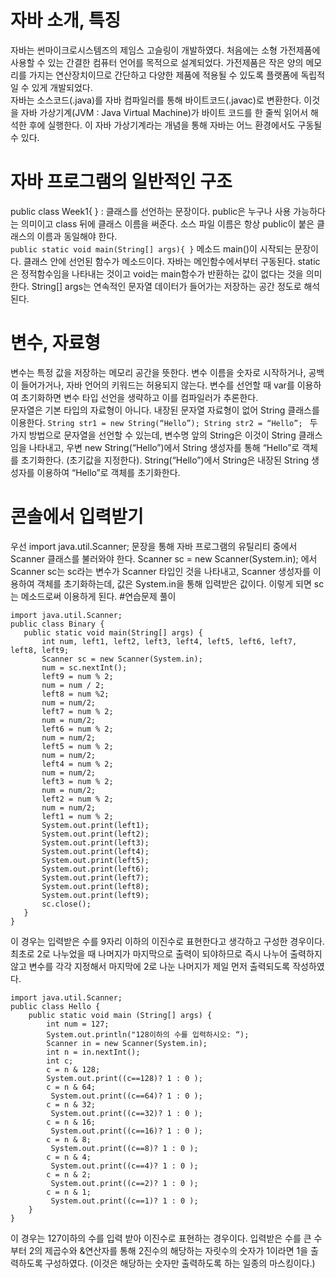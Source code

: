  # 자바 소개, 특징
 자바는 썬마이크로시스템즈의 제임스 고슬링이 개발하였다. 처음에는 소형 가전제품에 사용할 수 있는 간결한 컴퓨터 언어를 목적으로 설계되었다. 가전제품은 작은 양의 메모리를 가지는 연산장치이므로 간단하고 다양한 제품에 적용될 수 있도록 플랫폼에 독립적일 수 있게 개발되었다.<br>
 자바는 소스코드(.java)를 자바 컴파일러를 통해 바이트코드(.javac)로 변환한다. 이것을 자바 가상기계(JVM : Java Virtual Machine)가 바이트 코드를 한 줄씩 읽어서 해석한 후에 실행한다. 이 자바 가상기계라는 개념을 통해 자바는 어느 환경에서도 구동될 수 있다.
 # 자바 프로그램의 일반적인 구조
 public class Week1{ } : 클래스를 선언하는 문장이다. public은 누구나 사용 가능하다는 의미이고 class 뒤에 클래스 이름을 써준다. 소스 파일 이름은 항상 public이 붙은 클래스의 이름과 동일해야 한다. <br>
 `
 public static void main(String[] args){ }
 `
 메소드 main()이 시작되는 문장이다. 클래스 안에 선언된 함수가 메소드이다. 자바는 메인함수에서부터 구동된다. static은 정적함수임을 나타내는 것이고 void는 main함수가 반환하는 값이 없다는 것을 의미한다. String[] args는 연속적인 문자열 데이터가 들어가는 저장하는 공간 정도로 해석된다.
 # 변수, 자료형
 변수는 특정 값을 저장하는 메모리 공간을 뜻한다. 변수 이름을 숫자로 시작하거나, 공백이 들어가거나, 자바 언어의 키워드는 허용되지 않는다. 변수를 선언할 때 var를 이용하여 초기화하면 변수 타입 선언을 생략하고 이를 컴파일러가 추론한다. <br>
 문자열은 기본 타입의 자료형이 아니다. 내장된 문자열 자료형이 없어 String 클래스를 이용한다.
 `
 String str1 = new String(“Hello”);
 String str2 = “Hello”; 
 `
 두가지 방법으로 문자열을 선언할 수 있는데, 변수명 앞의 String은 이것이 String 클래스임을 나타내고, 우변 new String(“Hello”)에서 String 생성자를 통해 “Hello”로 객체를 초기화한다. (초기값을 지정한다). String(“Hello”)에서 String은 내장된 String 생성자를 이용하여 “Hello”로 객체를 초기화한다.
 # 콘솔에서 입력받기
 우선 import java.util.Scanner; 문장을 통해 자바 프로그램의 유틸리티 중에서 Scanner 클래스를 불러와야 한다. Scanner sc = new Scanner(System.in); 에서 Scanner sc는 sc라는 변수가 Scanner 타입인 것을 나타내고, Scanner 생성자를 이용하여 객체를 초기화하는데, 값은 System.in을 통해 입력받은 값이다. 이렇게 되면 sc는 메소드로써 이용하게 된다.
 #연습문제 풀이
 ```
 import java.util.Scanner;
public class Binary {
	public static void main(String[] args) {
		int num, left1, left2, left3, left4, left5, left6, left7, left8, left9;
		Scanner sc = new Scanner(System.in);
		num = sc.nextInt();
		left9 = num % 2;
		num = num / 2;
		left8 = num %2;
		num = num/2;
		left7 = num % 2;
		num = num/2;
		left6 = num % 2;
		num = num/2;
		left5 = num % 2;
		num = num/2;
		left4 = num % 2;
		num = num/2;
		left3 = num % 2;
		num = num/2;
		left2 = num % 2;
		num = num/2;
		left1 = num % 2;
		System.out.print(left1);
		System.out.print(left2);
		System.out.print(left3);
		System.out.print(left4);
		System.out.print(left5);
		System.out.print(left6);
		System.out.print(left7);
		System.out.print(left8);
		System.out.print(left9);
		sc.close();
	}
}
```
이 경우는 입력받은 수를 9자리 이하의 이진수로 표현한다고 생각하고 구성한 경우이다. 최초로 2로 나누었을 때 나머지가 마지막으로 출력이 되야하므로 즉시 나누어 출력하지 않고 변수를 각각 지정해서 마지막에 2로 나눈 나머지가 제일 먼저 출력되도록 작성하였다.

```
import java.util.Scanner;
public class Hello {
	public static void main (String[] args) {
		int num = 127;
		System.out.println("128이하의 수를 입력하시오: “);
		Scanner in = new Scanner(System.in); 
		int n = in.nextInt();
		int c;
		c = n & 128;
		System.out.print((c==128)? 1 : 0 );
		c = n & 64;
		 System.out.print((c==64)? 1 : 0 );
		c = n & 32;
		 System.out.print((c==32)? 1 : 0 );
		c = n & 16;
		 System.out.print((c==16)? 1 : 0 );
		c = n & 8;
		 System.out.print((c==8)? 1 : 0 );
		c = n & 4;
		 System.out.print((c==4)? 1 : 0 );
		c = n & 2;
		 System.out.print((c==2)? 1 : 0 );
		c = n & 1;
		 System.out.print((c==1)? 1 : 0 );	
	}
}
```
이 경우는 127이하의 수를 입력 받아 이진수로 표현하는 경우이다. 입력받은 수를 큰 수부터 2의 제곱수와 &연산자를 통해 2진수의 해당하는 자릿수의 숫자가 1이라면 1을 출력하도록 구성하였다. (이것은 해당하는 숫자만 출력하도록 하는 일종의 마스킹이다.)
